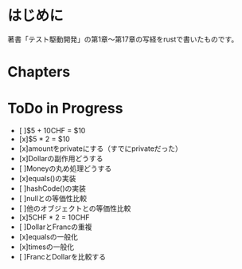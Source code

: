 # はじめに
著書「テスト駆動開発」の第1章〜第17章の写経をrustで書いたものです。

# Chapters

# ToDo in Progress
- [ ]$5 + 10CHF = $10
- [x]$5 * 2 = $10
- [x]amountをprivateにする（すでにprivateだった）
- [x]Dollarの副作用どうする
- [ ]Moneyの丸め処理どうする
- [x]equals()の実装
- [ ]hashCode()の実装
- [ ]nullとの等価性比較
- [ ]他のオブジェクトとの等価性比較
- [x]5CHF * 2 = 10CHF
- [ ]DollarとFrancの重複
- [x]equalsの一般化
- [x]timesの一般化
- [ ]FrancとDollarを比較する
